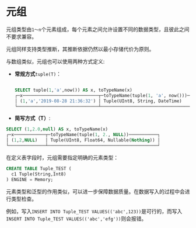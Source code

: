 # 元组

元组类型由`1～n`个元素组成，每个元素之间允许设置不同的数据类型，且彼此之间不要求兼容。

元组同样支持类型推断，其推断依据仍然以最小存储代价为原则。

与数组类似，元组也可以使用两种方式定义:

- **常规方式**`tuple(T)`：

    ```sql

    SELECT tuple(1,'a',now()) AS x, toTypeName(x)
    ┌─x─────────────────────────────┬─toTypeName(tuple(1, 'a', now()))──┐
    │ (1,'a','2019-08-28 21:36:32') │ Tuple(UInt8, String, DateTime)    │
    └───────────────────────────────┴───────────────────────────────────┘
    ```

- **简写方式（T）**:

```sql
SELECT (1,2.0,null) AS x, toTypeName(x)
┌─x────────────┬─toTypeName(tuple(1, 2., NULL))───────────┐
│ (1,2,NULL)   │ Tuple(UInt8, Float64, Nullable(Nothing)) │
└──────────────┴──────────────────────────────────────────┘
```

在定义表字段时，元组需要指定明确的元素类型：

```sql
CREATE TABLE Tuple_TEST (
  c1 Tuple(String,Int8)
) ENGINE = Memory;
```

元素类型和泛型的作用类似，可以进一步保障数据质量。在数据写入的过程中会进行类型检查。

例如，写入`INSERT INTO Tuple_TEST VALUES(('abc',123))`是可行的，而写入`INSERT INTO Tuple_TEST VALUES(('abc','efg'))`则会报错。
